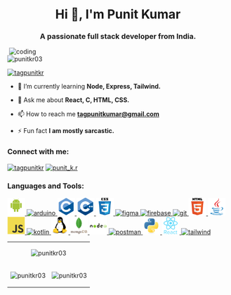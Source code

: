 <h1 align="center">Hi 👋, I'm Punit Kumar</h1>
<h3 align="center">A passionate full stack developer from India.</h3>
<img align="right" width="500px" src="https://cdn.dribbble.com/users/1162077/screenshots/3848914/programmer.gif" alt="coding"/>
<p align="left"> <img src="https://komarev.com/ghpvc/?username=punitkr03&label=Profile%20views&color=0e75b6&style=flat" alt="punitkr03" /> </p>

<p align="left"> <a href="https://twitter.com/tagpunitkr" target="blank"><img src="https://img.shields.io/twitter/follow/tagpunitkr?logo=twitter&style=for-the-badge" alt="tagpunitkr" /></a> </p>

- 🌱 I’m currently learning **Node, Express, Tailwind.**

- 💬 Ask me about **React, C, HTML, CSS.**

- 📫 How to reach me **tagpunitkumar@gmail.com**

- ⚡ Fun fact **I am mostly sarcastic.**

<h3 align="left">Connect with me:</h3>
<p align="left">
<a href="https://twitter.com/tagpunitkr" target="blank"><img align="center" src="https://raw.githubusercontent.com/rahuldkjain/github-profile-readme-generator/master/src/images/icons/Social/twitter.svg" alt="tagpunitkr" height="30" width="40" /></a>
<a href="https://linkedin.com/in/punit-kumar03" target="blank">
<a href="https://instagram.com/punit_k.r" target="blank"><img align="center" src="https://raw.githubusercontent.com/rahuldkjain/github-profile-readme-generator/master/src/images/icons/Social/instagram.svg" alt="punit_k.r" height="30" width="40" /></a>
</p>

<h3 align="left">Languages and Tools:</h3>
<p align="left"> <a href="https://developer.android.com" target="_blank" rel="noreferrer"> <img src="https://raw.githubusercontent.com/devicons/devicon/master/icons/android/android-original-wordmark.svg" alt="android" width="40" height="40"/> </a> <a href="https://www.arduino.cc/" target="_blank" rel="noreferrer"> <img src="https://cdn.worldvectorlogo.com/logos/arduino-1.svg" alt="arduino" width="40" height="40"/> </a> <a href="https://www.cprogramming.com/" target="_blank" rel="noreferrer"> <img src="https://raw.githubusercontent.com/devicons/devicon/master/icons/c/c-original.svg" alt="c" width="40" height="40"/> </a> <a href="https://www.w3schools.com/cpp/" target="_blank" rel="noreferrer"> <img src="https://raw.githubusercontent.com/devicons/devicon/master/icons/cplusplus/cplusplus-original.svg" alt="cplusplus" width="40" height="40"/> </a> <a href="https://www.w3schools.com/css/" target="_blank" rel="noreferrer"> <img src="https://raw.githubusercontent.com/devicons/devicon/master/icons/css3/css3-original-wordmark.svg" alt="css3" width="40" height="40"/> </a> <a href="https://www.figma.com/" target="_blank" rel="noreferrer"> <img src="https://www.vectorlogo.zone/logos/figma/figma-icon.svg" alt="figma" width="40" height="40"/> </a> <a href="https://firebase.google.com/" target="_blank" rel="noreferrer"> <img src="https://www.vectorlogo.zone/logos/firebase/firebase-icon.svg" alt="firebase" width="40" height="40"/> </a> <a href="https://git-scm.com/" target="_blank" rel="noreferrer"> <img src="https://www.vectorlogo.zone/logos/git-scm/git-scm-icon.svg" alt="git" width="40" height="40"/> </a> <a href="https://www.w3.org/html/" target="_blank" rel="noreferrer"> <img src="https://raw.githubusercontent.com/devicons/devicon/master/icons/html5/html5-original-wordmark.svg" alt="html5" width="40" height="40"/> </a> <a href="https://www.java.com" target="_blank" rel="noreferrer"> <img src="https://raw.githubusercontent.com/devicons/devicon/master/icons/java/java-original.svg" alt="java" width="40" height="40"/> </a> <a href="https://developer.mozilla.org/en-US/docs/Web/JavaScript" target="_blank" rel="noreferrer"> <img src="https://raw.githubusercontent.com/devicons/devicon/master/icons/javascript/javascript-original.svg" alt="javascript" width="40" height="40"/> </a> <a href="https://kotlinlang.org" target="_blank" rel="noreferrer"> <img src="https://www.vectorlogo.zone/logos/kotlinlang/kotlinlang-icon.svg" alt="kotlin" width="40" height="40"/> </a> <a href="https://www.linux.org/" target="_blank" rel="noreferrer"> <img src="https://raw.githubusercontent.com/devicons/devicon/master/icons/linux/linux-original.svg" alt="linux" width="40" height="40"/> </a> <a href="https://www.mongodb.com/" target="_blank" rel="noreferrer"> <img src="https://raw.githubusercontent.com/devicons/devicon/master/icons/mongodb/mongodb-original-wordmark.svg" alt="mongodb" width="40" height="40"/> </a> <a href="https://nodejs.org" target="_blank" rel="noreferrer"> <img src="https://raw.githubusercontent.com/devicons/devicon/master/icons/nodejs/nodejs-original-wordmark.svg" alt="nodejs" width="40" height="40"/> </a> <a href="https://postman.com" target="_blank" rel="noreferrer"> <img src="https://www.vectorlogo.zone/logos/getpostman/getpostman-icon.svg" alt="postman" width="40" height="40"/> </a> <a href="https://www.python.org" target="_blank" rel="noreferrer"> <img src="https://raw.githubusercontent.com/devicons/devicon/master/icons/python/python-original.svg" alt="python" width="40" height="40"/> </a> <a href="https://reactjs.org/" target="_blank" rel="noreferrer"> <img src="https://raw.githubusercontent.com/devicons/devicon/master/icons/react/react-original-wordmark.svg" alt="react" width="40" height="40"/> </a> <a href="https://tailwindcss.com/" target="_blank" rel="noreferrer"> <img src="https://www.vectorlogo.zone/logos/tailwindcss/tailwindcss-icon.svg" alt="tailwind" width="40" height="40"/> </a> </p>

<table align="centre">
<tr>
    <td colspan="2" align="center">
    <p><img src="https://github-readme-stats-4ciy0ilm7-punitkr03.vercel.app/api/top-langs?username=punitkr03&show_icons=true&locale=en&layout=compact&theme=holi" width="480px" alt="punitkr03" /></p>
    </td>
</tr>
<tr>
    <td>
    <p align="centre"><img src="https://github-readme-stats-4ciy0ilm7-punitkr03.vercel.app/api?username=punitkr03&show_icons=true&locale=en&theme=holi" alt="punitkr03" /></p>
    </td>
    <td>
    <p><img align="center" src="https://github-readme-streak-stats.herokuapp.com/?user=punitkr03&theme=holi-theme" alt="punitkr03" /></p>
    </td>
</tr>
</table>

